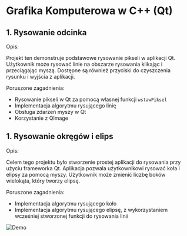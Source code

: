 
# Grafika Komputerowa w C++ (Qt)



## 1. Rysowanie odcinka

Opis:

Projekt ten demonstruje podstawowe rysowanie pikseli w aplikacji Qt. Użytkownik może rysować linie na obszarze rysowania klikając i przeciągając myszą. Dostępne są również przyciski do czyszczenia rysunku i wyjścia z aplikacji.

Poruszone zagadnienia:
* Rysowanie pikseli w Qt za pomocą własnej funkcji `wstawPiksel`
* Implementacja algorytmu rysującego linię
* Obsługa zdarzeń myszy w Qt
* Korzystanie z QImage

## 1. Rysowanie okręgów i elips

Opis:

Celem tego projektu było stworzenie prostej aplikacji do rysowania przy użyciu frameworka Qt. Aplikacja pozwala użytkownikowi rysować koła i elipsy za pomocą myszy. Użytkownik może zmienić liczbę boków wielokąta, który tworzy elipsę. 

Poruszone zagadnienia:
* Implementacja algorytmu rysującego koło
* Implementacja algorytmu rysującego elipsę, z wykorzystaniem wcześniej stworzonej funkcji do rysowania linii

![Demo](https://github.com/yaspktor/Grafika-Komputerowa/blob/main/2.%20Koło%20Elipsa/demo.gif)
